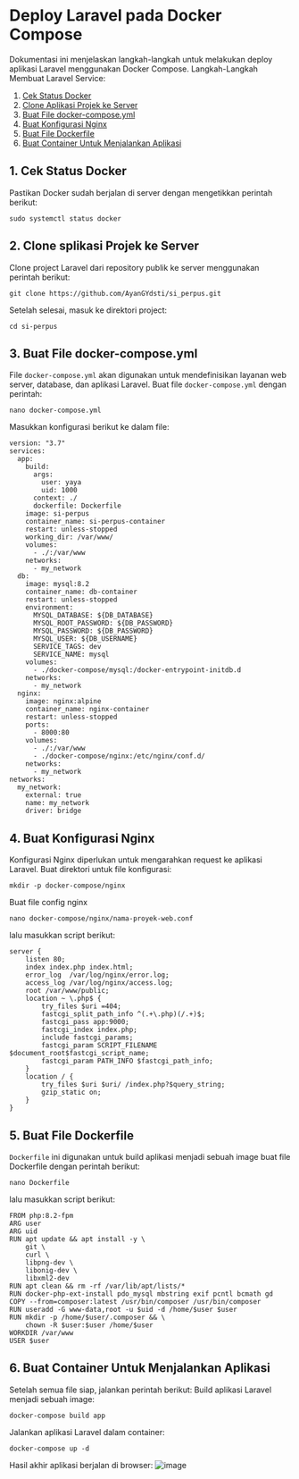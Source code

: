 # Deploy Laravel pada Docker Compose
Dokumentasi ini menjelaskan langkah-langkah untuk melakukan deploy aplikasi Laravel menggunakan Docker Compose.
Langkah-Langkah Membuat Laravel Service:
 1. [Cek Status Docker](#1-Cek-Status-Docker)
 2. [Clone Aplikasi Projek ke Server](#2-Clone-Aplikasi-Projek-ke-Server)
 3. [Buat File docker-compose.yml](#3--Buat-File-docker-compose.yml)
 4. [Buat Konfigurasi Nginx](#4-Buat-Konfigurasi-Nginx)
 5. [Buat File Dockerfile](#5-Buat-File-Dockerfile)
 6. [Buat Container Untuk Menjalankan Aplikasi](#6-Buat-Container-Untuk-Menjalankan-Aplikasi)
 
## 1. Cek Status Docker
Pastikan Docker sudah berjalan di server dengan mengetikkan perintah berikut:
```
sudo systemctl status docker
```
## 2. Clone splikasi Projek ke Server
Clone project Laravel dari repository publik ke server menggunakan perintah berikut:
```
git clone https://github.com/AyanGYdsti/si_perpus.git
```
Setelah selesai, masuk ke direktori project:
```
cd si-perpus
```
## 3. Buat File docker-compose.yml
File ```docker-compose.yml``` akan digunakan untuk mendefinisikan layanan web server, database, dan aplikasi Laravel.
Buat file ```docker-compose.yml``` dengan perintah:

```
nano docker-compose.yml
```
Masukkan konfigurasi berikut ke dalam file:
```
version: "3.7"
services:
  app:
    build:
      args:
        user: yaya
        uid: 1000
      context: ./
      dockerfile: Dockerfile
    image: si-perpus
    container_name: si-perpus-container
    restart: unless-stopped
    working_dir: /var/www/
    volumes:
      - ./:/var/www
    networks:
      - my_network
  db:
    image: mysql:8.2
    container_name: db-container
    restart: unless-stopped
    environment:
      MYSQL_DATABASE: ${DB_DATABASE}
      MYSQL_ROOT_PASSWORD: ${DB_PASSWORD}
      MYSQL_PASSWORD: ${DB_PASSWORD}
      MYSQL_USER: ${DB_USERNAME}
      SERVICE_TAGS: dev
      SERVICE_NAME: mysql
    volumes:
      - ./docker-compose/mysql:/docker-entrypoint-initdb.d
    networks:
      - my_network
  nginx:
    image: nginx:alpine
    container_name: nginx-container
    restart: unless-stopped
    ports:
      - 8000:80
    volumes:
      - ./:/var/www
      - ./docker-compose/nginx:/etc/nginx/conf.d/
    networks:
      - my_network
networks:
  my_network:
    external: true
    name: my_network
    driver: bridge
```
## 4. Buat Konfigurasi Nginx
Konfigurasi Nginx diperlukan untuk mengarahkan request ke aplikasi Laravel.
Buat direktori untuk file konfigurasi:
```
mkdir -p docker-compose/nginx
```
Buat file config nginx
```
nano docker-compose/nginx/nama-proyek-web.conf
```
lalu masukkan script berikut:
```
server {
    listen 80;
    index index.php index.html;
    error_log  /var/log/nginx/error.log;
    access_log /var/log/nginx/access.log;
    root /var/www/public;
    location ~ \.php$ {
        try_files $uri =404;
        fastcgi_split_path_info ^(.+\.php)(/.+)$;
        fastcgi_pass app:9000;
        fastcgi_index index.php;
        include fastcgi_params;
        fastcgi_param SCRIPT_FILENAME $document_root$fastcgi_script_name;
        fastcgi_param PATH_INFO $fastcgi_path_info;
    }
    location / {
        try_files $uri $uri/ /index.php?$query_string;
        gzip_static on;
    }
}
```
## 5. Buat File Dockerfile
```Dockerfile``` ini digunakan untuk build aplikasi menjadi sebuah image
buat file Dockerfile dengan perintah berikut:
```
nano Dockerfile
```
lalu masukkan script berikut:
```
FROM php:8.2-fpm
ARG user
ARG uid
RUN apt update && apt install -y \
    git \
    curl \
    libpng-dev \
    libonig-dev \
    libxml2-dev
RUN apt clean && rm -rf /var/lib/apt/lists/*
RUN docker-php-ext-install pdo_mysql mbstring exif pcntl bcmath gd
COPY --from=composer:latest /usr/bin/composer /usr/bin/composer
RUN useradd -G www-data,root -u $uid -d /home/$user $user
RUN mkdir -p /home/$user/.composer && \
    chown -R $user:$user /home/$user
WORKDIR /var/www
USER $user
```
## 6. Buat Container Untuk Menjalankan Aplikasi
Setelah semua file siap, jalankan perintah berikut:
Build aplikasi Laravel menjadi sebuah image:
```
docker-compose build app
```
Jalankan aplikasi Laravel dalam container:
```
docker-compose up -d
```

Hasil akhir aplikasi berjalan di browser:
![image](https://github.com/user-attachments/assets/aacdb225-6ade-4567-9f1b-8f7e3133e4db)
